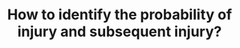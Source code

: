 ---
id: question-21
title: How to identify the probability of injury and subsequent injury?
theme: sports medicine
theme-sub-category: injury and rehabilitation
application: injury risk mitigation and modelling
task-solver-1: analyse injury and rehabilitation patterns
data-question-type: predictive
categorical-ordinal: categorical_ordinal
continuous-count: continuous_count
time-series-longitudinal: time-series_longitudinal
data-method-1: Bayesian survival model
data-method-2: self-exciting model
data-method-3: classification
data-expertise-required-1: Bayesian survival model
data-expertise-required-2: self-exciting model
data-expertise-required-3: classification
expert-1: Paul Wu
expert-2: Richi Nayak
reference: https://journals.sagepub.com/doi/10.1177/0363546519852622
reference-2: https://journals.sagepub.com/doi/10.1177/0363546519852622
reference-3: https://journals.humankinetics.com/view/journals/ijspp/13/9/article-p1130.xml
---